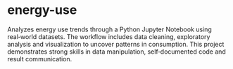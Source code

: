 # energy-use
Analyzes energy use trends through a Python Jupyter Notebook using real‑world datasets. The workflow includes data cleaning, exploratory analysis and visualization to uncover patterns in consumption. This project demonstrates strong skills in data manipulation, self‑documented code and result communication.
